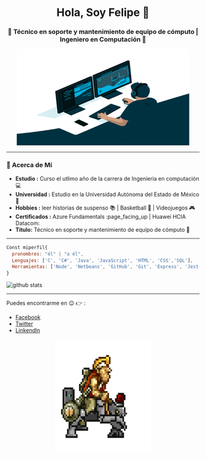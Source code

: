 
<h1 align="center">Hola, Soy Felipe 👋 </h1>
<h3 align="center">🚀 Técnico en soporte y mantenimiento de equipo de cómputo | Ingeniero en Computación  🚀</h3>

<p align="Center" ><img src="https://github.com/FelipeReyesMi/FelipeReyesMi/blob/main/photo/programador.gif" height="250px" width ="450px"></p>
  
---------------------------------------------------------------------------------------------------------------------------------------------------------------------------------
### 🤔 Acerca de Mí
-  **Estudio :**  Curso el utlimo año de la carrera de Ingenieria en computación :computer:  
-  **Universidad :** Estudio en la Universidad Autónoma del Estado de México	:school:
-  **Hobbies :** leer historias de suspenso :books: | Basketball :basketball: | Videojuegos :video_game: 
-  **Certificados :** Azure Fundamentals :page_facing_up | Huawei HCIA Datacom:
-  **Titulo:** Técnico en soporte y mantenimiento de equipo de cómputo :scroll:

---------------------------------------------------------------------------------------------------------------------------------------------------------------------------------


```js
Const miperfil{
  pronombres: "él" | "a él",
  Lenguajes: ['C', 'C#', 'Java', 'JavaScript', 'HTML', 'CSS','SQL'],
  Herramientas: ['Node', 'Netbeans', 'GitHub', 'Git', 'Express', 'Jest', 'Postman', 'MYSQL', 'MARIADB']
}
```

![github stats](https://github-readme-stats.vercel.app/api?username=FelipeReyesMi&show_icons=true&theme=dark)


---------------------------------------------------------------------------------------------------------------------------------------------------------------------------------



Puedes encontrarme en :wink: :point_right: :
- [Facebook](https://www.facebook.com/profile.php?id=100081813818636)
- [Twitter](https://twitter.com/reyes7604)
- [Linkendln](https://www.linkedin.com/in/felipe-reyes-miguel-604b9020a)

<p align="Center" ><img src="https://github.com/FelipeReyesMi/FelipeReyesMi/blob/main/photo/602c944bead0f625301bea4508c15da2.gif" height="300px" width ="250px"></p>


